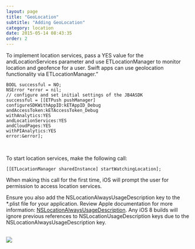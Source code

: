 ```yaml
---
layout: page
title: "GeoLocation"
subtitle: "Adding GeoLocation"
category: location
date: 2015-05-14 08:43:35
order: 2
---
```


To implement location services, pass a YES value for the andLocationServices parameter and use ETLocationManager to monitor location and geofence for a user. Swift apps can use geolocation functionality via ETLocationManager.”

~~~
BOOL successful = NO;
NSError *error = nil;
// configure and set initial settings of the JB4ASDK
successful = [[ETPush pushManager] configureSDKWithAppID:kETAppID_Debug
andAccessToken:kETAccessToken_Debug
withAnalytics:YES
andLocationServices:YES
andCloudPages:YES
withPIAnalytics:YES
error:&error];
~~~ 
<br/>

To start location services, make the following call:

~~~
[[ETLocationManager sharedInstance] startWatchingLocation];
~~~

When making this call for the first time, iOS will prompt the user for permission to access location services.

Ensure you also add the NSLocationAlwaysUsageDescription key to the *.plist file for your application. Review Apple documentation for more information: <a href="https://developer.apple.com/library/ios/documentation/General/Reference/InfoPlistKeyReference/Articles/CocoaKeys.html#//apple_ref/doc/uid/TP40009251-SW18" target="_blank">NSLocationAlwaysUsageDescription</a>. Any iOS 8 builds will ignore previous references to NSLocationUsageDescription keys due to the NSLocationAlwaysUsageDescription key.

<br/>
<img class="img-responsive" src="{{ site.baseurl }}/assets/plist_locationservices_step1.png" /><br/>